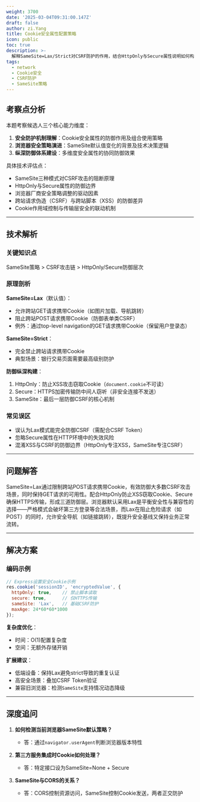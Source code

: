 ```yaml
---
weight: 3700
date: '2025-03-04T09:31:00.147Z'
draft: false
author: zi.Yang
title: Cookie安全属性配置策略
icon: public
toc: true
description: >-
  解释SameSite=Lax/Strict对CSRF防护的作用，结合HttpOnly与Secure属性说明如何构建防御纵深。为何在部分浏览器中SameSite默认值调整为Lax？
tags:
  - network
  - Cookie安全
  - CSRF防护
  - SameSite策略
---
```


## 考察点分析

本题考察候选人三个核心能力维度：

1. **安全防护机制理解**：Cookie安全属性的防御作用及组合使用策略
2. **浏览器安全策略演进**：SameSite默认值变化的背景及技术决策逻辑
3. **纵深防御体系建设**：多维度安全属性的协同防御效果

具体技术评估点：

- SameSite三种模式对CSRF攻击的阻断原理
- HttpOnly与Secure属性的防御边界
- 浏览器厂商安全策略调整的驱动因素
- 跨站请求伪造（CSRF）与跨站脚本（XSS）的防御差异
- Cookie作用域控制与传输层安全的联动机制

---

## 技术解析

### 关键知识点

SameSite策略 > CSRF攻击链 > HttpOnly/Secure防御层次

### 原理剖析

**SameSite=Lax**（默认值）：

- 允许跨站GET请求携带Cookie（如图片加载、导航跳转）
- 阻止跨站POST请求携带Cookie（防御表单类CSRF）
- 例外：通过top-level navigation的GET请求携带Cookie（保留用户登录态）

**SameSite=Strict**：

- 完全禁止跨站请求携带Cookie
- 典型场景：银行交易页面需要最高级别防护

**防御纵深构建**：

1. HttpOnly：防止XSS攻击窃取Cookie（`document.cookie`不可读）
2. Secure：HTTPS加密传输防中间人窃听（非安全连接不发送）
3. SameSite：最后一层防御CSRF的核心机制

### 常见误区

- 误认为Lax模式能完全防御CSRF（需配合CSRF Token）
- 忽略Secure属性在HTTP环境中的失效风险
- 混淆XSS与CSRF的防御边界（HttpOnly专注XSS，SameSite专注CSRF）

---

## 问题解答

SameSite=Lax通过限制跨站POST请求携带Cookie，有效防御大多数CSRF攻击场景，同时保持GET请求的可用性。配合HttpOnly防止XSS窃取Cookie、Secure确保HTTPS传输，形成三道防御层。浏览器默认采用Lax是平衡安全性与兼容性的选择——严格模式会破坏第三方登录等合法场景，而Lax在阻止危险请求（如POST）的同时，允许安全导航（如链接跳转），既提升安全基线又保持业务正常流转。

---

## 解决方案

### 编码示例

```javascript
// Express设置安全Cookie示例
res.cookie('sessionID', 'encryptedValue', {
  httpOnly: true,    // 禁止脚本读取
  secure: true,      // 仅HTTPS传输
  sameSite: 'Lax',   // 基础CSRF防护
  maxAge: 24*60*60*1000
});
```

**复杂度优化**：

- 时间：O(1)配置复杂度
- 空间：无额外存储开销

**扩展建议**：

- 低端设备：保持Lax避免strict导致的重复认证
- 高安全场景：叠加CSRF Token验证
- 兼容旧浏览器：检测`SameSite`支持情况动态降级

---

## 深度追问

1. **如何检测当前浏览器SameSite默认策略？**
   - 答：通过`navigator.userAgent`判断浏览器版本特性

2. **第三方服务集成时Cookie如何处理？**
   - 答：特定接口设为SameSite=None + Secure

3. **SameSite与CORS的关系？**
   - 答：CORS控制资源访问，SameSite控制Cookie发送，两者正交防护
